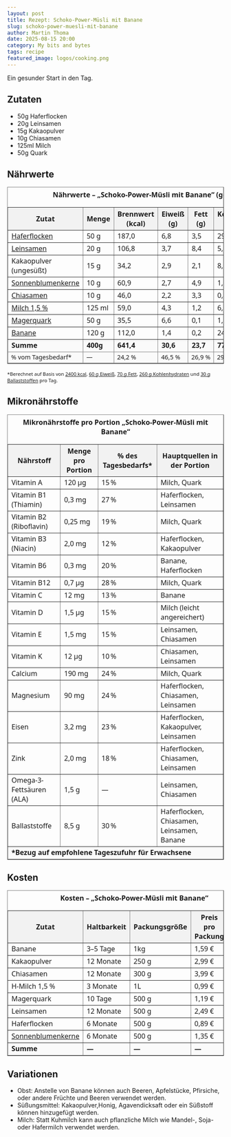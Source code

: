 ```yaml
---
layout: post
title: Rezept: Schoko-Power-Müsli mit Banane
slug: schoko-power-muesli-mit-banane
author: Martin Thoma
date: 2025-08-15 20:00
category: My bits and bytes
tags: recipe
featured_image: logos/cooking.png
---
```

Ein gesunder Start in den Tag.

## Zutaten

* 50g Haferflocken
* 20g Leinsamen
* 15g Kakaopulver
* 10g Chiasamen
* 125ml Milch
* 50g Quark

## Nährwerte
<table border="1" cellpadding="6" cellspacing="0" style="border-collapse:collapse; font-family:system-ui, sans-serif;">
  <caption style="font-weight:600; padding:6px 0;">Nährwerte – „Schoko-Power-Müsli mit Banane“ (gesamte Portion)</caption>
  <thead style="background:#f2f2f2;">
    <tr>
      <th>Zutat</th>
      <th>Menge</th>
      <th>Brennwert (kcal)</th>
      <th>Eiweiß (g)</th>
      <th>Fett (g)</th>
      <th>Kohlenhydrate (g)</th>
      <th>Ballaststoffe (g)</th>
    </tr>
  </thead>
  <tbody>
    <tr>
      <td><a href="https://www.dm.de/tipps-und-trends/food/haferflocken-1014812">Haferflocken</a></td>
      <td>50&nbsp;g</td>
      <td>187,0</td>
      <td>6,8</td>
      <td>3,5</td>
      <td>29,8</td>
      <td>5,0</td>
    </tr>
    <tr>
      <td><a href="https://www.aok.de/pk/magazin/ernaehrung/lebensmittel/leinsamen-inhaltsstoffe-naehrwerte-und-wirkung/">Leinsamen</a></td>
      <td>20&nbsp;g</td>
      <td>106,8</td>
      <td>3,7</td>
      <td>8,4</td>
      <td>5,8</td>
      <td>5,5</td>
    </tr>
    <tr>
      <td>Kakaopulver (ungesüßt)</td>
      <td>15&nbsp;g</td>
      <td>34,2</td>
      <td>2,9</td>
      <td>2,1</td>
      <td>8,7</td>
      <td>5,5</td>
    </tr>
    <tr>
      <td><a href="https://www.dm.de/dmbio-sonnenblumenkerne-p4067796063295.html">Sonnenblumenkerne</a></td>
      <td>10&nbsp;g</td>
      <td>60,9</td>
      <td>2,7</td>
      <td>4,9</td>
      <td>1,2</td>
      <td>0,6</td>
    </tr>
    <tr>
      <td><a href="https://www.dm.de/dmbio-chiasamen-p4058172991745.html">Chiasamen</a></td>
      <td>10&nbsp;g</td>
      <td>46,0</td>
      <td>2,2</td>
      <td>3,3</td>
      <td>0,4</td>
      <td>3,3</td>
    </tr>
    <tr>
      <td><a href="https://www.yazio.com/de/kalorientabelle/fettarme-h-milch-15-fett-k-classic.html">Milch 1,5&nbsp;%</a></td>
      <td>125&nbsp;ml</td>
      <td>59,0</td>
      <td>4,3</td>
      <td>1,2</td>
      <td>6,0</td>
      <td>0,0</td>
    </tr>
    <tr>
      <td><a href="https://www.rewe.de/lexikon/magerquark/">Magerquark</a></td>
      <td>50&nbsp;g</td>
      <td>35,5</td>
      <td>6,6</td>
      <td>0,1</td>
      <td>1,6</td>
      <td>0,0</td>
    </tr>
    <tr>
      <td><a href="https://www.yazio.com/de/kalorientabelle/banane-frisch.html">Banane</a></td>
      <td>120&nbsp;g</td>
      <td>112,0</td>
      <td>1,4</td>
      <td>0,2</td>
      <td>24,0</td>
      <td>3,1</td>
    </tr>
  </tbody>
  <tfoot style="font-weight:600; background:#fafafa;">
    <tr>
      <td>Summe</td>
      <td>400g</td>
      <td>641,4</td>
      <td>30,6</td>
      <td>23,7</td>
      <td>77,5</td>
      <td>23,0</td>
    </tr>
    <tr style="font-size:0.9em; font-weight:normal;">
      <td>% vom Tagesbedarf*</td>
      <td>—</td>
      <td>24,2&nbsp;%</td>
      <td>46,5&nbsp;%</td>
      <td>26,9&nbsp;%</td>
      <td>29,3&nbsp;%</td>
      <td>74,7&nbsp;%</td>
    </tr>
  </tfoot>
</table>
<p style="font-size:0.8em; font-family:system-ui, sans-serif;">
  *Berechnet auf Basis von <a href="https://www.tk.de/techniker/gesundheit-foerdern/gesunde-ernaehrung/uebergewicht-und-diaet/wie-viele-kalorien-pro-tag-2006758">2400&nbsp;kcal</a>, <a href="https://www.dge.de/presse/meldungen/2011-2018/wie-viel-protein-brauchen-wir/">60&nbsp;g Eiweiß</a>, <a href="https://www.dge.de/blog/2023/fett-in-der-ernaehrung-fakten-rund-um-die-bedeutung-von-fett-fuer-den-koerper/">70&nbsp;g Fett</a>, <a href="https://www.netdoktor.de/ernaehrung/naehrstoffe/kohlenhydrate-bedarf/">260&nbsp;g Kohlenhydraten</a> und <a href="https://www.aok.de/pk/magazin/ernaehrung/lebensmittel/die-ballaststoffreichen-lebensmittel-im-ueberblick/">30&nbsp;g Ballaststoffen</a> pro Tag.
</p>


## Mikronährstoffe

<table border="1" cellpadding="6" cellspacing="0" style="border-collapse:collapse; font-family:system-ui, sans-serif;">
  <caption style="font-weight:600; padding:6px 0;">Mikronährstoffe pro Portion „Schoko-Power-Müsli mit Banane“</caption>
  <thead style="background:#f2f2f2;">
    <tr>
      <th>Nährstoff</th>
      <th>Menge pro Portion</th>
      <th>% des Tagesbedarfs*</th>
      <th>Hauptquellen in der Portion</th>
    </tr>
  </thead>
  <tbody>
    <tr>
      <td>Vitamin A</td>
      <td>120 µg</td>
      <td>15 %</td>
      <td>Milch, Quark</td>
    </tr>
    <tr>
      <td>Vitamin B1 (Thiamin)</td>
      <td>0,3 mg</td>
      <td>27 %</td>
      <td>Haferflocken, Leinsamen</td>
    </tr>
    <tr>
      <td>Vitamin B2 (Riboflavin)</td>
      <td>0,25 mg</td>
      <td>19 %</td>
      <td>Milch, Quark</td>
    </tr>
    <tr>
      <td>Vitamin B3 (Niacin)</td>
      <td>2,0 mg</td>
      <td>12 %</td>
      <td>Haferflocken, Kakaopulver</td>
    </tr>
    <tr>
      <td>Vitamin B6</td>
      <td>0,3 mg</td>
      <td>20 %</td>
      <td>Banane, Haferflocken</td>
    </tr>
    <tr>
      <td>Vitamin B12</td>
      <td>0,7 µg</td>
      <td>28 %</td>
      <td>Milch, Quark</td>
    </tr>
    <tr>
      <td>Vitamin C</td>
      <td>12 mg</td>
      <td>13 %</td>
      <td>Banane</td>
    </tr>
    <tr>
      <td>Vitamin D</td>
      <td>1,5 µg</td>
      <td>15 %</td>
      <td>Milch (leicht angereichert)</td>
    </tr>
    <tr>
      <td>Vitamin E</td>
      <td>1,5 mg</td>
      <td>15 %</td>
      <td>Leinsamen, Chiasamen</td>
    </tr>
    <tr>
      <td>Vitamin K</td>
      <td>12 µg</td>
      <td>10 %</td>
      <td>Chiasamen, Leinsamen</td>
    </tr>
    <tr>
      <td>Calcium</td>
      <td>190 mg</td>
      <td>24 %</td>
      <td>Milch, Quark</td>
    </tr>
    <tr>
      <td>Magnesium</td>
      <td>90 mg</td>
      <td>24 %</td>
      <td>Haferflocken, Chiasamen, Leinsamen</td>
    </tr>
    <tr>
      <td>Eisen</td>
      <td>3,2 mg</td>
      <td>23 %</td>
      <td>Haferflocken, Kakaopulver, Leinsamen</td>
    </tr>
    <tr>
      <td>Zink</td>
      <td>2,0 mg</td>
      <td>18 %</td>
      <td>Haferflocken, Chiasamen, Leinsamen</td>
    </tr>
    <tr>
      <td>Omega-3-Fettsäuren (ALA)</td>
      <td>1,5 g</td>
      <td>—</td>
      <td>Leinsamen, Chiasamen</td>
    </tr>
    <tr>
      <td>Ballaststoffe</td>
      <td>8,5 g</td>
      <td>30 %</td>
      <td>Haferflocken, Chiasamen, Leinsamen, Banane</td>
    </tr>
  </tbody>
  <tfoot style="font-weight:600; background:#fafafa;">
    <tr>
      <td colspan="4">*Bezug auf empfohlene Tageszufuhr für Erwachsene</td>
    </tr>
  </tfoot>
</table>




## Kosten

<table border="1" cellpadding="6" cellspacing="0" style="border-collapse:collapse; font-family:system-ui, sans-serif;">
  <caption style="font-weight:600; padding:6px 0;">Kosten – „Schoko-Power-Müsli mit Banane“</caption>
  <thead style="background:#f2f2f2;">
    <tr>
      <th>Zutat</th>
      <th>Haltbarkeit</th>
      <th>Packungsgröße</th>
      <th>Preis pro Packung</th>
      <th>Preis pro Portion</th>
    </tr>
  </thead>
  <tbody>
    <tr>
      <td>Banane</td>
      <td>3–5 Tage</td>
      <td>1kg</td>
      <td>1,59&nbsp;€</td>
      <td>0,19&nbsp;€</td>
    </tr>
    <tr>
      <td>Kakaopulver</td>
      <td>12 Monate</td>
      <td>250&nbsp;g</td>
      <td>2,99&nbsp;€</td>
      <td>0,18&nbsp;€</td>
    </tr>
    <tr>
      <td>Chiasamen</td>
      <td>12 Monate</td>
      <td>300&nbsp;g</td>
      <td>3,99&nbsp;€</td>
      <td>0,13&nbsp;€</td>
    </tr>
    <tr>
      <td>H-Milch 1,5&nbsp;%</td>
      <td>3 Monate</td>
      <td>1L</td>
      <td>0,99&nbsp;€</td>
      <td>0,13&nbsp;€</td>
    </tr>
    <tr>
      <td>Magerquark</td>
      <td>10 Tage</td>
      <td>500&nbsp;g</td>
      <td>1,19&nbsp;€</td>
      <td>0,12&nbsp;€</td>
    </tr>
    <tr>
      <td>Leinsamen</td>
      <td>12 Monate</td>
      <td>500&nbsp;g</td>
      <td>2,49&nbsp;€</td>
      <td>0,10&nbsp;€</td>
    </tr>
    <tr>
      <td>Haferflocken</td>
      <td>6 Monate</td>
      <td>500&nbsp;g</td>
      <td>0,89&nbsp;€</td>
      <td>0,09&nbsp;€</td>
    </tr>
    <tr>
      <td><a href="https://www.dm.de/dmbio-sonnenblumenkerne-p4067796063295.html">Sonnenblumenkerne</a></td>
      <td>6 Monate</td>
      <td>500&nbsp;g</td>
      <td>1,35&nbsp;€</td>
      <td>0,03&nbsp;€</td>
    </tr>
  </tbody>
  <tfoot style="font-weight:600; background:#fafafa;">
    <tr>
      <td>Summe</td>
      <td>—</td>
      <td>—</td>
      <td>—</td>
      <td>0,98&nbsp;€</td>
    </tr>
  </tfoot>
</table>


## Variationen

* Obst: Anstelle von Banane können auch Beeren, Apfelstücke, Pfirsiche, oder
  andere Früchte und Beeren verwendet werden.
* Süßungsmittel: Kakaopulver,Honig, Agavendicksaft oder ein Süßstoff können
  hinzugefügt werden.
* Milch: Statt Kuhmilch kann auch pflanzliche Milch wie Mandel-, Soja- oder
  Hafermilch verwendet werden.
